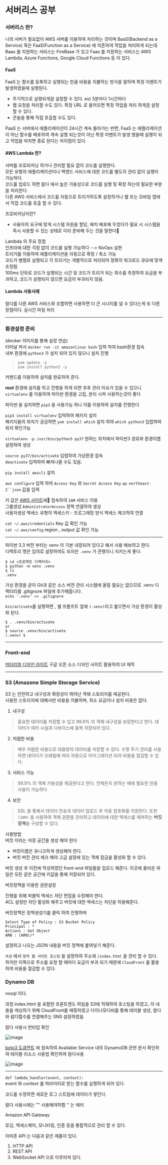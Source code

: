 # 서버리스 공부

### 서버리스 란?
나의 서버가 필요없이 AWS 서버를 이용하여 처리하는 것이며 
BaaS(Backend as a Service) 혹은 FaaS(Function as a Service) 에 의존하여 작업을 처리하게 되는데 Baas 를 지원하는 서비스는 FireBase 가 있고 Faas 를 지원하는 서비스는 AWS Lambda, Azure Functions, Google Cloud Functions 등 이 있다.

#### FaaS
FaaS 는 함수를 등록하고 실행되는 만큼 비용을 지불하는 방식을 말하며 특정 이벤트가 발생하였을때 실행된다.  
- 주기적으로 실행되게끔 설정할 수 있다.  ex) 5분마다 1시간마다 
- 웹 요청을 처리할 수도 있다. 특정 URL 로 들어오면 특정 작업을 처리 하게끔 설정할 수 있다.
- 콘솔을 통해 직접 호출할 수도 있다.

PaaS 는 서버에서 애플리케이션이 24시간 계속 돌아가는 반면, FaaS 는 애플리케이션이 아닌 함수를 배포하여 계속 실행 되는것이 아닌 특정 이벤트가 발생 했을때 실행이 되고 작업을 마치면 종료 된다는 차이점이 있다.


#### AWS Lambda 란?
서버를 프로비저닝 하거나 관리할 필요 없이 코드를 실행한다.  
모든 유형의 애플리케이션이나 백앤드 서비스에 대한 코드를 별도의 관리 없이 실행이 가능하다.  
코드를 업로드 하면 람다 에서 높은 가용성으로 코드를 실행 및 확장 하는데 필요한 부분을 처리한다.  
다른 AWS 서비스에서 코드를 자동으로 트리거하도록 설정하거나 웹 또는 모바일 앱에서 직접 코드를 호출 할 수 있다.  

프로비저닝이란?
- 사용자의 요구에 맞게 시스템 자원을 할당, 배치 배포해 두었다가 필요 시 시스템을 즉시 사용할 수 있는 상태로 미리 준비해 두는 것을 말한다

Lambda 의 주요 장점  
인프라에 대한 걱정 없이 코드를 실행 가능하다 -->  NoOps 실현  
트리거를 이용하여 애플리케이션을 자동으로 확장 / 축소 가능  
코드가 병렬로 실행되고 각 트리거는 개별적으로 처리되어 정확히 워크로드 큐모에 맞게 조정됨  
100ms 단위로 코드가 실행되는 시간 및 코드가 트리거 되는 회수를 측정하여 요금을 부과하고, 코드가 실행되지 않으면 요금이 부과되지 않음.

#### Lambda 사용사례
람다를 다른 AWS 서비스와 조합하면 사용하면 더 큰 시너지를 낼 수 있다는게 또 다른 장점이다.
실시간 파일 처리


___
### 환경설정 준비

(docker 이미지를 통해 설정 연습)  
터미널 켜서 `docker run -it amazonlinux bash` 입력 하여 bash환경 접속  
내부 환경에 `python3` 가 설치 되어 있지 않으니 설치 진행  
  
> `yum update -y`  
> `yum install python3 -y`
 
 커멘드를 이용하여 설치를 완료하여 준다.  
 
 **root** 환경에 설치를 하고 진행을 하게 되면 추후 관리 이슈가 있을 수 있으니 `virtualenv` 를 이용하여 파이썬 환경을 고립, 분리 시켜 사용하는것이 좋다

 파이썬 을 설치하면 `pip3` 을 사용가능 하니 이를 이용하여 설치를 진행한다

 `pip3 install virtualenv`  입력하여 패키지 설치  
 패키지들의 위치가 궁금하면 `yum install which` 설치 하여 `which python3` 입렵하여 위치 확인가능  

 `virtualenv -p /usr/bin/python3 py37` 원하는 위치에서 파이썬3 경로와 환경이름 설정하여 생성  

 `source py37/bin/activate` 입렵하여 가상환경 접속  
 `deactivate`   입력하여 빠져나올 수도 있음.

`pip install awscli` 설치

`aws configure` 입력 하여 `Access Key` 와 `Secret Access Key`
`ap-northeast-2``json` 값을 입력

키 값은 [AWS 사이트](https://aws.amazon.com/ko/?nc2=h_lg)에 접속하여 `IAM` 서비스 이용  
그룹생성 `AdministratorAccess` 정책 연결하여 생성  
사용자생성 엑세스 유형의 엑세스키 - 프로그래밍 방식 엑세스 체크하여 연결  

`cat ~/.aws/credentials` Key 값 확인 가능  
`cat ~/.aws/config` region , output 값 확인 가능

___


파이썬 3.3 버전 부터는 venv 이 기본 내장되어 있다고 해서 사용 해보려고 한다.  
디렉토리 명은 임의로 설정하여도 되지만  `.venv` 가 관행이니 지키는게 좋다.

```
$ cd <프로젝트 디렉터리>
$ python -m venv .venv
$ ls
.venv
```
가상 환경을 굳이 Git과 같은 소스 버전 관리 시스템에 올릴 필요는 없으므로 .venv 디렉터리를 .gitignore 파일에 추가해줍니다.  
`echo '.venv' >> .gitignore`

`bin/activate`를 실행하면 , 쉘 프롬프트 앞에 `(.venv)`라고 붙으면서 가상 환경이 활성화 된다. 
```
$ . .venv/bin/activate   
or
$ source .venv/bin/activate
(.venv) $
```


___

### Front-end

[머티리얼 디자인 라이트](https://getmdl.io/) 구글 오픈 소스 디자인 사이트 활용하여 UI 제작  

___

### S3 (Amazone Simple Storage Service)

S3 는 안전하고 내구성과 확장성이 뛰어난 객체 스토리지를 제공한다.  
사용한 스토리지에 대해서만 비용을 지불하며, 최소 요금이나 설치 비용은 없다.

1. 내구성
> 중요한 데이터를 저장할 수 있고 99.9% 의 객체 내구성을 보장한다고 한다. 데이터가 여러 시설과 디바이스에 중복 저장되어 있다.

2. 저렴한 비용
> 매우 저렴한 비용으로 대용량의 데이터를 저장할 수 있다. 수명 주기 관리를 사용하면 데이터가 오래됨에 따라 자동으로 마이그레이션 되어 비용을 절감할 수 있다.

3. 서비스 가능
> 99.9% 의 객체 가용성을 제공한다고 한다. 언제든지 원하는 때에 필요한 만큼 사용이 가능하다

4. 보안
> SSL 을 통해서 데이터 전송과 데이터 업로드 후 자동 암호화를 지원한다. 또한 `(IAM)` 을 사용하여 객체 권환을 관리하고 데이터에 대한 엑세스를 제어하는 **버킷 정책**을 구성할 수 있다.

사용방법  
버킷 이라는 저장 공간을 생성 해야 한다  

- 버킷이름은 유니크하게 생성해야 한다.
- 버킷 버전 관리 체크 해야 고급 설정에 있는 객체 잠금을 활성화 할 수 있다.

버킷 생성 후 이전에 작성하였던 front-end 파일들을 업로드 해준다.
이곳에 올라온 파일은 모든 같은 공간에 키값을 통해 저장되어 있다.

버킷정책을 이용한 권한설정

진행을 위해 퍼블릭 엑세스 차단 편집을 수정해야 한다.  
ACL 설정만 차단 활성화 해주고 버킷에 대한 엑세스는 차단을 허용해준다.  

버킷정책은 정책생성기를 클릭 하여 진행하며
```
Select Type of Policy : S3 Bucket Policy 
Principal : *
Actions : Get Object
ARN : (ARN)/*
```
설정하고 나오는 JSON 내용을 버킷 정책에 붙여넣기 해준다.

`속성` 에서 `정적 웹 사이트 호스팅` 을 설정하여 주소에 `/index.html` 을 관리 할 수 있다.  
하지만 이쪽으로 주소를 요청 할 때마다 요금이 부과 되기 때문에 `CloudFront` 를 활용하여 비용을 절감할 수 있다. 


### Dynamo DB
nosql 이다.




과정
index.html 을 포함한 프론트엔드 파일을 S3에 적재하여 호스팅을 하였고, 이 내용을 캐싱하기 위해 CloudFront를 매핑하였고
다이나모디비를 통해 테이블 생성, 람다와 람다함수를 연결해주는 SNS 설정하였음


람다 사용시 런타임 확인

![image](https://user-images.githubusercontent.com/79305451/137885006-25e7ea88-103f-4eab-b677-62d09c75ae38.png)


[boto3 도큐먼트](https://boto3.amazonaws.com/v1/documentation/api/latest/guide/quickstart.html) 에 접속하여 Available Service 내의 DynamoDB 관련 문서 확인하여 테이블 리소스 사용법 확인하여 람다사용

![image](https://user-images.githubusercontent.com/79305451/137885223-a2b86cff-38fd-4efc-84bd-46cc5efdfe7d.png)



___

```def lambda_handler(event, context):```  
event 와 context 를 파라미터로 받는 함수를 실행하게 되어 있다.

코드를 수정하면 새로운 로그 스트림에 데이터가 쌓인다.

람다 사용시에는 "" 사용해야하함 '' 는 에러

Amazon API Gateway

 로깅, 엑세스제어, 모니터링, 인증 등을 통합적으로 관리 할 수 있다.  

 아마존 API 는 다음과 같은 제품이 있다.
 1. HTTP API
 2. REST API 
 3. WebSocket API
 으로 이루어져 있다.

